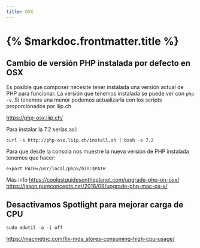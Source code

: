 ```yaml
---
title: OSX
---
```


# {% $markdoc.frontmatter.title %}


## Cambio de versión PHP instalada por defecto en OSX

Es posible que composer necesite tener instalada una versión actual de PHP para funcionar. La versión que tenemos instalada se puede ver con ```php -v```. Si tenemos una menor podemos actualizarla con los scripts proporcionados por liip.ch

https://php-osx.liip.ch/

Para instalar la 7.2 serías así:

```curl -s http://php-osx.liip.ch/install.sh | bash -s 7.2```

Para que desde la consola nos muestre la nueva versión de PHP instalada tenemos que hacer:

```export PATH=/usr/local/php5/bin:$PATH```

Más info 
https://coolestguidesontheplanet.com/upgrade-php-on-osx/
https://jason.pureconcepts.net/2016/09/upgrade-php-mac-os-x/


## Desactivamos Spotlight para mejorar carga de CPU

```sudo mdutil -a -i off```

https://macmetric.com/fix-mds_stores-consuming-high-cpu-usage/